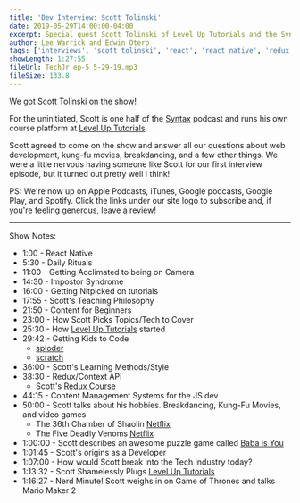 ```yaml
---
title: 'Dev Interview: Scott Tolinski'
date: 2019-05-29T14:00:00-04:00
excerpt: Special guest Scott Tolinski of Level Up Tutorials and the Syntax podcast joins us to talk about his journey, business, and to answer all of your listener submitted questions!
author: Lee Warrick and Edwin Otero
tags: ['interviews', 'scott tolinski', 'react', 'react native', 'redux']
showLength: 1:27:55
fileUrl: TechJr_ep-5_5-29-19.mp3
fileSize: 133.8
---
```


We got Scott Tolinski on the show!

For the uninitiated, Scott is one half of the [Syntax](https://syntax.fm) podcast and runs his own course platform at [Level Up Tutorials](https://leveluptutorials.com).

Scott agreed to come on the show and answer all our questions about web development, kung-fu movies, breakdancing, and a few other things. We were a little nervous having someone like Scott for our first interview episode, but it turned out pretty well I think!

PS: We're now up on Apple Podcasts, iTunes, Google podcasts, Google Play, and Spotify. Click the links under our site logo to subscribe and, if you're feeling generous, leave a review!

***

Show Notes:

* 1:00 - React Native
* 5:30 - Daily Rituals
* 11:00 - Getting Acclimated to being on Camera
* 14:30 - Impostor Syndrome
* 16:00 - Getting Nitpicked on tutorials
* 17:55 - Scott's Teaching Philosophy
* 21:50 - Content for Beginners
* 23:00 - How Scott Picks Topics/Tech to Cover
* 25:30 - How [Level Up Tutorials](https://leveluptutorials.com) started
* 29:42 - Getting Kids to Code
  * [sploder](https://sploder.com)
  * [scratch](https://scratch.mit.edu)
* 36:00 - Scott's Learning Methods/Style
* 38:30 - Redux/Context API
  * Scott's [Redux Course](https://www.leveluptutorials.com/tutorials/redux-and-react-for-everyone)
* 44:15 - Content Management Systems for the JS dev
* 50:00 - Scott talks about his hobbies. Breakdancing, Kung-Fu Movies, and video games
  * The 36th Chamber of Shaolin [Netflix](https://www.netflix.com/title/70062784)
  * The Five Deadly Venoms [Netflix](https://www.netflix.com/title/60001377)
* 1:00:00 - Scott describes an awesome puzzle game called [Baba is You](https://hempuli.com/baba/)
* 1:01:45 - Scott's origins as a Developer
* 1:07:00 - How would Scott break into the Tech Industry today?
* 1:13:32 - Scott Shamelessly Plugs [Level Up Tutorials](https://leveluptutorials.com)
* 1:16:27 - Nerd Minute! Scott weighs in on Game of Thrones and talks Mario Maker 2